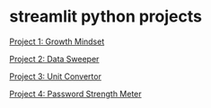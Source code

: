# streamlit python projects

[Project 1: Growth Mindset](https://growth-mindset-pro.streamlit.app/)

[Project 2: Data Sweeper](https://data-sweeper-project-meher.streamlit.app/)

[Project 3: Unit Convertor](https://convertor-pro.streamlit.app/)

[Project 4: Password Strength Meter](https://password-strength-pro.streamlit.app/)
